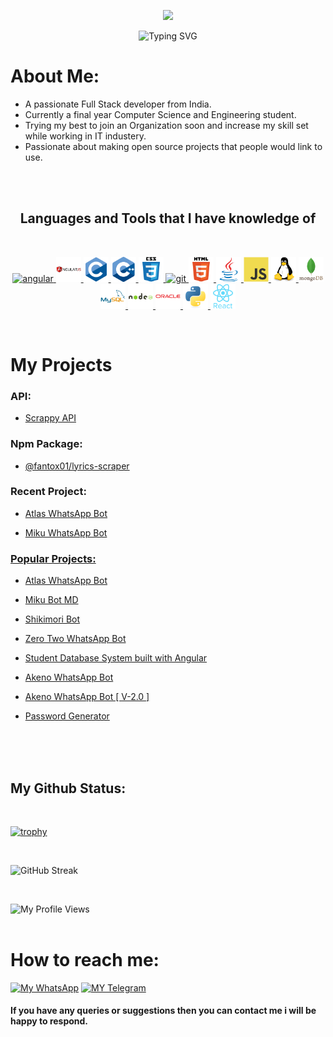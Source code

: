 <p align="center">
   <a href="https://github.com/FantoX001">
    <img src="https://telegra.ph/file/b81cfddc613538af66aa9.jpg" width="800"> </a>
    </p>


<div align="center">
    <img
        src="https://readme-typing-svg.herokuapp.com?font=ShadowsIntoLightsize=50&duration=5500&color=FC3601&background=FF673200&center=true&vCenter=true&lines=Hello,+I+am+Shubha;Also+known+as+FantoX;Welcome+to+my+GitHub;Thanks+for+looking+for+me;I'm+a+lost+soul."
            alt="Typing SVG" width="580px"
        />
    </a>
</p>
</div>



# About Me:
-  A passionate Full Stack developer from India.
-  Currently a final year Computer Science and Engineering student.
-  Trying my best to join an Organization soon and increase my skill set while working in IT industery.
-  Passionate about making open source projects that people would link to use.


<br>
<br>



<h2 align="center">Languages and Tools that I have knowledge of</h2>
<br>
<p align="center"> <a href="https://angular.io" target="_blank" rel="noreferrer"> <img src="https://angular.io/assets/images/logos/angular/angular.svg" alt="angular" width="40" height="40"/> </a> <a href="https://angular.io" target="_blank" rel="noreferrer"> <img src="https://raw.githubusercontent.com/devicons/devicon/master/icons/angularjs/angularjs-original-wordmark.svg" alt="angularjs" width="40" height="40"/> </a> <a href="https://www.cprogramming.com/" target="_blank" rel="noreferrer"> <img src="https://raw.githubusercontent.com/devicons/devicon/master/icons/c/c-original.svg" alt="c" width="40" height="40"/> </a> <a href="https://www.w3schools.com/cpp/" target="_blank" rel="noreferrer"> <img src="https://raw.githubusercontent.com/devicons/devicon/master/icons/cplusplus/cplusplus-original.svg" alt="cplusplus" width="40" height="40"/> </a> <a href="https://www.w3schools.com/css/" target="_blank" rel="noreferrer"> <img src="https://raw.githubusercontent.com/devicons/devicon/master/icons/css3/css3-original-wordmark.svg" alt="css3" width="40" height="40"/> </a> <a href="https://git-scm.com/" target="_blank" rel="noreferrer"> <img src="https://www.vectorlogo.zone/logos/git-scm/git-scm-icon.svg" alt="git" width="40" height="40"/> </a> <a href="https://www.w3.org/html/" target="_blank" rel="noreferrer"> <img src="https://raw.githubusercontent.com/devicons/devicon/master/icons/html5/html5-original-wordmark.svg" alt="html5" width="40" height="40"/> </a> <a href="https://www.java.com" target="_blank" rel="noreferrer"> <img src="https://raw.githubusercontent.com/devicons/devicon/master/icons/java/java-original.svg" alt="java" width="40" height="40"/> </a> <a href="https://developer.mozilla.org/en-US/docs/Web/JavaScript" target="_blank" rel="noreferrer"> <img src="https://raw.githubusercontent.com/devicons/devicon/master/icons/javascript/javascript-original.svg" alt="javascript" width="40" height="40"/> </a> <a href="https://www.linux.org/" target="_blank" rel="noreferrer"> <img src="https://raw.githubusercontent.com/devicons/devicon/master/icons/linux/linux-original.svg" alt="linux" width="40" height="40"/> </a> <a href="https://www.mongodb.com/" target="_blank" rel="noreferrer"> <img src="https://raw.githubusercontent.com/devicons/devicon/master/icons/mongodb/mongodb-original-wordmark.svg" alt="mongodb" width="40" height="40"/> </a> <a href="https://www.mysql.com/" target="_blank" rel="noreferrer"> <img src="https://raw.githubusercontent.com/devicons/devicon/master/icons/mysql/mysql-original-wordmark.svg" alt="mysql" width="40" height="40"/> </a> <a href="https://nodejs.org" target="_blank" rel="noreferrer"> <img src="https://raw.githubusercontent.com/devicons/devicon/master/icons/nodejs/nodejs-original-wordmark.svg" alt="nodejs" width="40" height="40"/> </a> <a href="https://www.oracle.com/" target="_blank" rel="noreferrer"> <img src="https://raw.githubusercontent.com/devicons/devicon/master/icons/oracle/oracle-original.svg" alt="oracle" width="40" height="40"/> </a> <a href="https://www.python.org" target="_blank" rel="noreferrer"> <img src="https://raw.githubusercontent.com/devicons/devicon/master/icons/python/python-original.svg" alt="python" width="40" height="40"/> </a> <a href="https://reactjs.org/" target="_blank" rel="noreferrer"> <img src="https://raw.githubusercontent.com/devicons/devicon/master/icons/react/react-original-wordmark.svg" alt="react" width="40" height="40"/> </a> </p>
<br>


# My Projects

### API:
- [Scrappy API](https://github.com/FantoX001/Scrappy-API)

### Npm Package:
- [@fantox01/lyrics-scraper](https://github.com/FantoX001/lyrics-scraper)

### Recent Project:

- [Atlas WhatsApp Bot](https://github.com/FantoX001/Atlas-MD)
<p align="left">
   <a href="https://github.com/FantoX001/Miku-MD"> 
</p>

- [Miku WhatsApp Bot](https://github.com/FantoX001/Miku-MD)
<p align="left">
   <a href="https://github.com/FantoX001/Miku-MD"> 
</p>


   
   
 ### Popular Projects:
-   [Atlas WhatsApp Bot](https://github.com/FantoX001/Atlas-MD)

-   [Miku Bot MD](https://github.com/FantoX001/Miku-MD)

-   [Shikimori Bot](https://github.com/FantoX001/Shikimori)

-   [Zero Two WhatsApp Bot](https://github.com/FantoX001/Zero-Two)

-   [Student Database System built with Angular](https://github.com/FantoX001/Aredent-Student-Database-System)

-   [Akeno WhatsApp Bot](https://github.com/FantoX001/Akeno-Whatsapp-Bot) 

-   [Akeno WhatsApp Bot [ V-2.0 ]](https://github.com/FantoX001/Akeno)

-   [Password Generator](https://github.com/FantoX001/Password-Generator)
<br>
<br>
<br>


## My Github Status:

<br>


[![trophy](https://github-profile-trophy.vercel.app/?username=FantoX001)](https://github.com/FantoX001)

<br>

![GitHub Streak](https://streak-stats.demolab.com/?user=FantoX001&theme=highcontrast)

<br>

![My Profile Views](https://gpvc.arturio.dev/FantoX001)
<br>
<br>

   


# How to reach me:
[![My WhatsApp](https://img.shields.io/badge/WhatsApp-25D366?style=for-the-badge&logo=whatsapp&logoColor=white)](https://wa.me/918101187835)
[![MY Telegram](https://img.shields.io/badge/telegram-1b77FF.svg?style=for-the-badge&logo=telegram)](https://t.me/Ftx00) <br>


#### If you have any queries or suggestions then you can contact me i will be happy to respond. 
<br>
